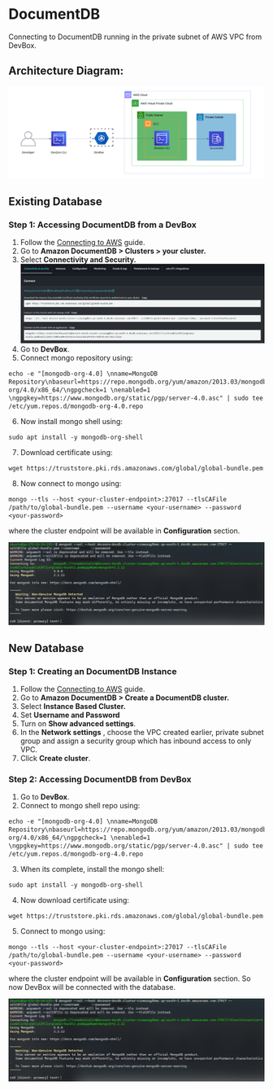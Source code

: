 # DocumentDB
Connecting to DocumentDB running in the private subnet of AWS VPC from DevBox.

## Architecture Diagram:

![image](../../../.gitbook/assets/documentdb-architecture.png)

## Existing Database

### Step 1: Accessing DocumentDB from a DevBox

1. Follow the [Connecting to AWS](../../existing-network/connecting-to-aws.md) guide.
2. Go to **Amazon DocumentDB > Clusters > your cluster.**
3. Select **Connectivity and Security.**
![image](../../../.gitbook/assets/connectivity-and-security.png)
4. Go to **DevBox**.
5. Connect mongo repository using:
```
echo -e "[mongodb-org-4.0] \nname=MongoDB Repository\nbaseurl=https://repo.mongodb.org/yum/amazon/2013.03/mongodb-org/4.0/x86_64/\ngpgcheck=1 \nenabled=1 \ngpgkey=https://www.mongodb.org/static/pgp/server-4.0.asc" | sudo tee /etc/yum.repos.d/mongodb-org-4.0.repo
```
6. Now install mongo shell using:
```
sudo apt install -y mongodb-org-shell
```
7. Download certificate using:
```
wget https://truststore.pki.rds.amazonaws.com/global/global-bundle.pem
```
8. Now connect to mongo using:
```
mongo --tls --host <your-cluster-endpoint>:27017 --tlsCAFile /path/to/global-bundle.pem --username <your-username> --password <your-password>
```
where the cluster endpoint will be available in **Configuration** section. 

![image](../../../.gitbook/assets/documentdb-access.png)


## New Database

### Step 1: Creating an DocumentDB Instance

1. Follow the [Connecting to AWS](../../existing-network/connecting-to-aws.md) guide.
2. Go to **Amazon DocumentDB > Create a DocumentDB cluster.**
3. Select **Instance Based Cluster.**
4. Set **Username and Password**
5. Turn on **Show advanced settings**.
6. In the **Network settings** , choose the VPC created earlier, private subnet group and assign a security group which has inbound access to only VPC.
7. Click **Create cluster**.

### Step 2: Accessing DocumentDB from DevBox

1. Go to **DevBox**.
2. Connect to mongo shell repo using:
```
echo -e "[mongodb-org-4.0] \nname=MongoDB Repository\nbaseurl=https://repo.mongodb.org/yum/amazon/2013.03/mongodb-org/4.0/x86_64/\ngpgcheck=1 \nenabled=1 \ngpgkey=https://www.mongodb.org/static/pgp/server-4.0.asc" | sudo tee /etc/yum.repos.d/mongodb-org-4.0.repo
```
3. When its complete, install the mongo shell:
```
sudo apt install -y mongodb-org-shell
```
4. Now download certificate using:
```
wget https://truststore.pki.rds.amazonaws.com/global/global-bundle.pem
```
5. Connect to mongo using:
```
mongo --tls --host <your-cluster-endpoint>:27017 --tlsCAFile /path/to/global-bundle.pem --username <your-username> --password <your-password>
```
where the cluster endpoint will be available in **Configuration** section. So now DevBox will be connected with the database.

![image](../../../.gitbook/assets/documentdb-access.png)
